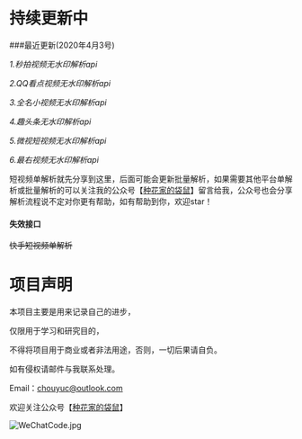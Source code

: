 # 持续更新中

###最近更新(2020年4月3号) 

*1.秒拍视频无水印解析api*

*2.QQ看点视频无水印解析api*

*3.全名小视频无水印解析api*

*4.趣头条无水印解析api*

*5.微视短视频无水印解析api*

*6.最右视频无水印解析api*


短视频单解析就先分享到这里，后面可能会更新批量解析，如果需要其他平台单解析或批量解析的可以关注我的公众号【[种花家的袋鼠](https://github.com/chouYuc/ChouYuc_Api/blob/master/WeChatCode.jpg)】留言给我，公众号也会分享解析流程说不定对你更有帮助，如有帮助到你，欢迎star！
#### 失效接口

<s>快手短视频单解析</s>

# 项目声明
本项目主要是用来记录自己的进步，

仅限用于学习和研究目的，

不得将项目用于商业或者非法用途，否则，一切后果请自负。

如有侵权请邮件与我联系处理。

Email：chouyuc@outlook.com


欢迎关注公众号【[种花家的袋鼠](https://github.com/chouYuc/ChouYuc_Api/blob/master/WeChatCode.jpg)】

![WeChatCode.jpg](https://github.com/chouYuc/ChouYuc_Api/blob/master/WeChatCode.jpg)
